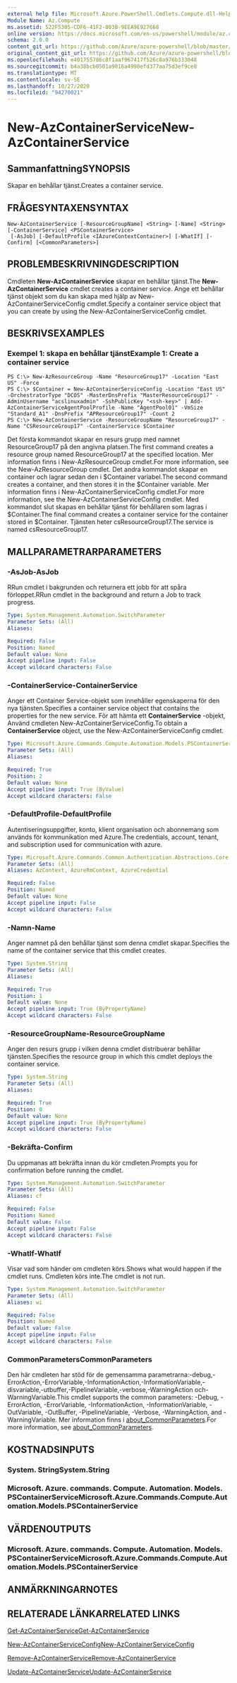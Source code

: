 ```yaml
---
external help file: Microsoft.Azure.PowerShell.Cmdlets.Compute.dll-Help.xml
Module Name: Az.Compute
ms.assetid: 522F5305-CDF6-41F2-803B-9EEA9E927668
online version: https://docs.microsoft.com/en-us/powershell/module/az.compute/new-azcontainerservice
schema: 2.0.0
content_git_url: https://github.com/Azure/azure-powershell/blob/master/src/Compute/Compute/help/New-AzContainerService.md
original_content_git_url: https://github.com/Azure/azure-powershell/blob/master/src/Compute/Compute/help/New-AzContainerService.md
ms.openlocfilehash: e401755786c8f1aaf967417f526c8a976b333048
ms.sourcegitcommit: b4a38bcb0501a9016a4998efd377aa75d3ef9ce8
ms.translationtype: MT
ms.contentlocale: sv-SE
ms.lasthandoff: 10/27/2020
ms.locfileid: "94270021"
---
```

# <span data-ttu-id="f9cb0-101">New-AzContainerService</span><span class="sxs-lookup"><span data-stu-id="f9cb0-101">New-AzContainerService</span></span>

## <span data-ttu-id="f9cb0-102">Sammanfattning</span><span class="sxs-lookup"><span data-stu-id="f9cb0-102">SYNOPSIS</span></span>
<span data-ttu-id="f9cb0-103">Skapar en behållar tjänst.</span><span class="sxs-lookup"><span data-stu-id="f9cb0-103">Creates a container service.</span></span>

## <span data-ttu-id="f9cb0-104">FRÅGESYNTAXEN</span><span class="sxs-lookup"><span data-stu-id="f9cb0-104">SYNTAX</span></span>

```
New-AzContainerService [-ResourceGroupName] <String> [-Name] <String> [-ContainerService] <PSContainerService>
 [-AsJob] [-DefaultProfile <IAzureContextContainer>] [-WhatIf] [-Confirm] [<CommonParameters>]
```

## <span data-ttu-id="f9cb0-105">PROBLEMBESKRIVNING</span><span class="sxs-lookup"><span data-stu-id="f9cb0-105">DESCRIPTION</span></span>
<span data-ttu-id="f9cb0-106">Cmdleten **New-AzContainerService** skapar en behållar tjänst.</span><span class="sxs-lookup"><span data-stu-id="f9cb0-106">The **New-AzContainerService** cmdlet creates a container service.</span></span>
<span data-ttu-id="f9cb0-107">Ange ett behållar tjänst objekt som du kan skapa med hjälp av New-AzContainerServiceConfig cmdlet.</span><span class="sxs-lookup"><span data-stu-id="f9cb0-107">Specify a container service object that you can create by using the New-AzContainerServiceConfig cmdlet.</span></span>

## <span data-ttu-id="f9cb0-108">BESKRIVS</span><span class="sxs-lookup"><span data-stu-id="f9cb0-108">EXAMPLES</span></span>

### <span data-ttu-id="f9cb0-109">Exempel 1: skapa en behållar tjänst</span><span class="sxs-lookup"><span data-stu-id="f9cb0-109">Example 1: Create a container service</span></span>
```
PS C:\> New-AzResourceGroup -Name "ResourceGroup17" -Location "East US" -Force
PS C:\> $Container = New-AzContainerServiceConfig -Location "East US" -OrchestratorType "DCOS" -MasterDnsPrefix "MasterResourceGroup17" -AdminUsername "acslinuxadmin" -SshPublicKey "<ssh-key>" | Add-AzContainerServiceAgentPoolProfile -Name "AgentPool01" -VmSize "Standard_A1" -DnsPrefix "APResourceGroup17" -Count 2
PS C:\> New-AzContainerService -ResourceGroupName "ResourceGroup17" -Name "CSResourceGroup17" -ContainerService $Container
```

<span data-ttu-id="f9cb0-110">Det första kommandot skapar en resurs grupp med namnet ResourceGroup17 på den angivna platsen.</span><span class="sxs-lookup"><span data-stu-id="f9cb0-110">The first command creates a resource group named ResourceGroup17 at the specified location.</span></span>
<span data-ttu-id="f9cb0-111">Mer information finns i New-AzResourceGroup cmdlet.</span><span class="sxs-lookup"><span data-stu-id="f9cb0-111">For more information, see the New-AzResourceGroup cmdlet.</span></span>
<span data-ttu-id="f9cb0-112">Det andra kommandot skapar en container och lagrar sedan den i $Container variabel.</span><span class="sxs-lookup"><span data-stu-id="f9cb0-112">The second command creates a container, and then stores it in the $Container variable.</span></span>
<span data-ttu-id="f9cb0-113">Mer information finns i New-AzContainerServiceConfig cmdlet.</span><span class="sxs-lookup"><span data-stu-id="f9cb0-113">For more information, see the New-AzContainerServiceConfig cmdlet.</span></span>
<span data-ttu-id="f9cb0-114">Med kommandot slut skapas en behållar tjänst för behållaren som lagras i $Container.</span><span class="sxs-lookup"><span data-stu-id="f9cb0-114">The final command creates a container service for the container stored in $Container.</span></span>
<span data-ttu-id="f9cb0-115">Tjänsten heter csResourceGroup17.</span><span class="sxs-lookup"><span data-stu-id="f9cb0-115">The service is named csResourceGroup17.</span></span>

## <span data-ttu-id="f9cb0-116">MALLPARAMETRAR</span><span class="sxs-lookup"><span data-stu-id="f9cb0-116">PARAMETERS</span></span>

### <span data-ttu-id="f9cb0-117">-AsJob</span><span class="sxs-lookup"><span data-stu-id="f9cb0-117">-AsJob</span></span>
<span data-ttu-id="f9cb0-118">RRun cmdlet i bakgrunden och returnera ett jobb för att spåra förloppet.</span><span class="sxs-lookup"><span data-stu-id="f9cb0-118">RRun cmdlet in the background and return a Job to track progress.</span></span>

```yaml
Type: System.Management.Automation.SwitchParameter
Parameter Sets: (All)
Aliases:

Required: False
Position: Named
Default value: None
Accept pipeline input: False
Accept wildcard characters: False
```

### <span data-ttu-id="f9cb0-119">-ContainerService</span><span class="sxs-lookup"><span data-stu-id="f9cb0-119">-ContainerService</span></span>
<span data-ttu-id="f9cb0-120">Anger ett Container Service-objekt som innehåller egenskaperna för den nya tjänsten.</span><span class="sxs-lookup"><span data-stu-id="f9cb0-120">Specifies a container service object that contains the properties for the new service.</span></span>
<span data-ttu-id="f9cb0-121">För att hämta ett **ContainerService** -objekt, Använd cmdleten New-AzContainerServiceConfig.</span><span class="sxs-lookup"><span data-stu-id="f9cb0-121">To obtain a **ContainerService** object, use the New-AzContainerServiceConfig cmdlet.</span></span>

```yaml
Type: Microsoft.Azure.Commands.Compute.Automation.Models.PSContainerService
Parameter Sets: (All)
Aliases:

Required: True
Position: 2
Default value: None
Accept pipeline input: True (ByValue)
Accept wildcard characters: False
```

### <span data-ttu-id="f9cb0-122">-DefaultProfile</span><span class="sxs-lookup"><span data-stu-id="f9cb0-122">-DefaultProfile</span></span>
<span data-ttu-id="f9cb0-123">Autentiseringsuppgifter, konto, klient organisation och abonnemang som används för kommunikation med Azure.</span><span class="sxs-lookup"><span data-stu-id="f9cb0-123">The credentials, account, tenant, and subscription used for communication with azure.</span></span>

```yaml
Type: Microsoft.Azure.Commands.Common.Authentication.Abstractions.Core.IAzureContextContainer
Parameter Sets: (All)
Aliases: AzContext, AzureRmContext, AzureCredential

Required: False
Position: Named
Default value: None
Accept pipeline input: False
Accept wildcard characters: False
```

### <span data-ttu-id="f9cb0-124">-Namn</span><span class="sxs-lookup"><span data-stu-id="f9cb0-124">-Name</span></span>
<span data-ttu-id="f9cb0-125">Anger namnet på den behållar tjänst som denna cmdlet skapar.</span><span class="sxs-lookup"><span data-stu-id="f9cb0-125">Specifies the name of the container service that this cmdlet creates.</span></span>

```yaml
Type: System.String
Parameter Sets: (All)
Aliases:

Required: True
Position: 1
Default value: None
Accept pipeline input: True (ByPropertyName)
Accept wildcard characters: False
```

### <span data-ttu-id="f9cb0-126">-ResourceGroupName</span><span class="sxs-lookup"><span data-stu-id="f9cb0-126">-ResourceGroupName</span></span>
<span data-ttu-id="f9cb0-127">Anger den resurs grupp i vilken denna cmdlet distribuerar behållar tjänsten.</span><span class="sxs-lookup"><span data-stu-id="f9cb0-127">Specifies the resource group in which this cmdlet deploys the container service.</span></span>

```yaml
Type: System.String
Parameter Sets: (All)
Aliases:

Required: True
Position: 0
Default value: None
Accept pipeline input: True (ByPropertyName)
Accept wildcard characters: False
```

### <span data-ttu-id="f9cb0-128">-Bekräfta</span><span class="sxs-lookup"><span data-stu-id="f9cb0-128">-Confirm</span></span>
<span data-ttu-id="f9cb0-129">Du uppmanas att bekräfta innan du kör cmdleten.</span><span class="sxs-lookup"><span data-stu-id="f9cb0-129">Prompts you for confirmation before running the cmdlet.</span></span>

```yaml
Type: System.Management.Automation.SwitchParameter
Parameter Sets: (All)
Aliases: cf

Required: False
Position: Named
Default value: False
Accept pipeline input: False
Accept wildcard characters: False
```

### <span data-ttu-id="f9cb0-130">-WhatIf</span><span class="sxs-lookup"><span data-stu-id="f9cb0-130">-WhatIf</span></span>
<span data-ttu-id="f9cb0-131">Visar vad som händer om cmdleten körs.</span><span class="sxs-lookup"><span data-stu-id="f9cb0-131">Shows what would happen if the cmdlet runs.</span></span>
<span data-ttu-id="f9cb0-132">Cmdleten körs inte.</span><span class="sxs-lookup"><span data-stu-id="f9cb0-132">The cmdlet is not run.</span></span>

```yaml
Type: System.Management.Automation.SwitchParameter
Parameter Sets: (All)
Aliases: wi

Required: False
Position: Named
Default value: False
Accept pipeline input: False
Accept wildcard characters: False
```

### <span data-ttu-id="f9cb0-133">CommonParameters</span><span class="sxs-lookup"><span data-stu-id="f9cb0-133">CommonParameters</span></span>
<span data-ttu-id="f9cb0-134">Den här cmdleten har stöd för de gemensamma parametrarna:-debug,-ErrorAction,-ErrorVariable,-InformationAction,-InformationVariable,-disvariable,-utbuffer,-PipelineVariable,-verbose,-WarningAction och-WarningVariable.</span><span class="sxs-lookup"><span data-stu-id="f9cb0-134">This cmdlet supports the common parameters: -Debug, -ErrorAction, -ErrorVariable, -InformationAction, -InformationVariable, -OutVariable, -OutBuffer, -PipelineVariable, -Verbose, -WarningAction, and -WarningVariable.</span></span> <span data-ttu-id="f9cb0-135">Mer information finns i [about_CommonParameters](http://go.microsoft.com/fwlink/?LinkID=113216).</span><span class="sxs-lookup"><span data-stu-id="f9cb0-135">For more information, see [about_CommonParameters](http://go.microsoft.com/fwlink/?LinkID=113216).</span></span>

## <span data-ttu-id="f9cb0-136">KOSTNADS</span><span class="sxs-lookup"><span data-stu-id="f9cb0-136">INPUTS</span></span>

### <span data-ttu-id="f9cb0-137">System. String</span><span class="sxs-lookup"><span data-stu-id="f9cb0-137">System.String</span></span>

### <span data-ttu-id="f9cb0-138">Microsoft. Azure. commands. Compute. Automation. Models. PSContainerService</span><span class="sxs-lookup"><span data-stu-id="f9cb0-138">Microsoft.Azure.Commands.Compute.Automation.Models.PSContainerService</span></span>

## <span data-ttu-id="f9cb0-139">VÄRDEN</span><span class="sxs-lookup"><span data-stu-id="f9cb0-139">OUTPUTS</span></span>

### <span data-ttu-id="f9cb0-140">Microsoft. Azure. commands. Compute. Automation. Models. PSContainerService</span><span class="sxs-lookup"><span data-stu-id="f9cb0-140">Microsoft.Azure.Commands.Compute.Automation.Models.PSContainerService</span></span>

## <span data-ttu-id="f9cb0-141">ANMÄRKNINGAR</span><span class="sxs-lookup"><span data-stu-id="f9cb0-141">NOTES</span></span>

## <span data-ttu-id="f9cb0-142">RELATERADE LÄNKAR</span><span class="sxs-lookup"><span data-stu-id="f9cb0-142">RELATED LINKS</span></span>

[<span data-ttu-id="f9cb0-143">Get-AzContainerService</span><span class="sxs-lookup"><span data-stu-id="f9cb0-143">Get-AzContainerService</span></span>](./Get-AzContainerService.md)

[<span data-ttu-id="f9cb0-144">New-AzContainerServiceConfig</span><span class="sxs-lookup"><span data-stu-id="f9cb0-144">New-AzContainerServiceConfig</span></span>](./New-AzContainerServiceConfig.md)

[<span data-ttu-id="f9cb0-145">Remove-AzContainerService</span><span class="sxs-lookup"><span data-stu-id="f9cb0-145">Remove-AzContainerService</span></span>](./Remove-AzContainerService.md)

[<span data-ttu-id="f9cb0-146">Update-AzContainerService</span><span class="sxs-lookup"><span data-stu-id="f9cb0-146">Update-AzContainerService</span></span>](./Update-AzContainerService.md)


